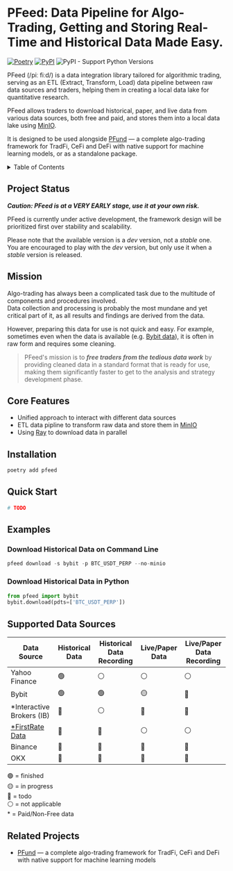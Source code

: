 # PFeed: Data Pipeline for Algo-Trading, Getting and Storing Real-Time and Historical Data Made Easy.

[![Poetry](https://img.shields.io/endpoint?url=https://python-poetry.org/badge/v0.json)](https://python-poetry.org/)
[![PyPI](https://img.shields.io/pypi/v/pfeed.svg)](https://pypi.org/project/pfeed)
![PyPI - Support Python Versions](https://img.shields.io/pypi/pyversions/pfeed)

PFeed (/piː fiːd/) is a data integration library tailored for algorithmic trading, 
serving as an ETL (Extract, Transform, Load) data pipeline between raw data sources and traders,
helping them in creating a local data lake for quantitative research.

PFeed allows traders to download historical, paper, and live data from various data sources, both free and paid,
and stores them into a local data lake using [MinIO](https://min.io/).

It is designed to be used alongside [PFund](https://github.com/PFund-Software-Ltd/pfund) — a complete algo-trading framework for TradFi, CeFi and DeFi with native support for machine learning models, or as a standalone package.

<details>
<summary>Table of Contents</summary>

- [Project Status](#project-status)
- [Mission](#mission)
- [Core Features](#core-features)
- [Installation](#installation)
- [Quick Start](#quick-start)
- [Examples](#examples)
    - [Start Processing Historical Data](#start-processing-historical-data)
    - [Start Streaming Live Data](#start-streaming-live-data)
- [Supported Data Sources](#supported-data-sources)
- [Related Projects](#related-projects)

</details>


## Project Status
**_Caution: PFeed is at a VERY EARLY stage, use it at your own risk._**

PFeed is currently under active development, the framework design will be prioritized first over
stability and scalability. 

Please note that the available version is a *dev* version, not a *stable* one. \
You are encouraged to play with the *dev* version, but only use it when a *stable* version is released.


## Mission
Algo-trading has always been a complicated task due to the multitude of components and procedures involved. \
Data collection and processing is probably the most mundane and yet critical part of it, as all results and findings 
are derived from the data.

However, preparing this data for use is not quick and easy. For example, sometimes even when the data is available (e.g. [Bybit data](https://public.bybit.com/trading/)), it is often in raw form and requires some cleaning.

> PFeed's mission is to **_free traders from the tedious data work_** by providing cleaned data in a standard format that is ready for use, making them significantly faster to get to the analysis and strategy development phase.


## Core Features
- Unified approach to interact with different data sources 
- ETL data pipline to transform raw data and store them in [MinIO](https://min.io/)
- Using [Ray](https://github.com/ray-project/ray) to download data in parallel


## Installation
```bash
poetry add pfeed
```


## Quick Start
```python
# TODO
```


## Examples
### Download Historical Data on Command Line
```python
pfeed download -s bybit -p BTC_USDT_PERP --no-minio
```

### Download Historical Data in Python
```python
from pfeed import bybit
bybit.download(pdts=['BTC_USDT_PERP'])
```


## Supported Data Sources
| Data Source                                  | Historical Data | Historical Data Recording | Live/Paper Data | Live/Paper Data Recording |
| -------------------------------------------- | --------------- | ------------------------- | --------------- | ------------------------- |
| Yahoo Finance                                | 🟢              | ⚪                        | ⚪              | ⚪                        |
| Bybit                                        | 🟢              | 🟢                        | 🟡              | 🔴                        |
| *Interactive Brokers (IB)                    | 🔴              | ⚪                        | 🔴              | 🔴                        |
| [*FirstRate Data](https://firstratedata.com) | 🔴              | 🔴                        | ⚪              | ⚪                        |
| Binance                                      | 🔴              | 🔴                        | 🔴              | 🔴                        |
| OKX                                          | 🔴              | 🔴                        | 🔴              | 🔴                        |

🟢 = finished \
🟡 = in progress \
🔴 = todo \
⚪ = not applicable \
\* = Paid/Non-Free data


## Related Projects
- [PFund](https://github.com/PFund-Software-Ltd/pfund) — a complete algo-trading framework for TradFi, CeFi and DeFi with native support for machine learning models